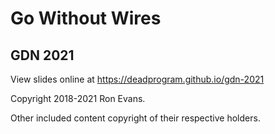 # Go Without Wires

## GDN 2021

View slides online at https://deadprogram.github.io/gdn-2021

Copyright 2018-2021 Ron Evans.

Other included content copyright of their respective holders.
